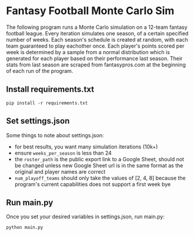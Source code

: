 # Fantasy Football Monte Carlo Sim

The following program runs a Monte Carlo simulation on a 12-team fantasy football league. Every iteration simulates one season, of a certain specified number of weeks. Each season's schedule is created at random, with each team guaranteed to play eachother once. Each player's points scored per week is determined by a sample from a normal distribution which is generated for each player based on their performance last season. Their stats from last season are scraped from fantasypros.com at the beginning of each run of the program.

## Install requirements.txt

```
pip install -r requirements.txt
```

## Set settings.json

Some things to note about settings.json:
- for best results, you want many simulation iterations (10k+)
- ensure ```weeks_per_season``` is less than 24
- the ```roster_path``` is the public export link to a Google Sheet, should not be changed unless new Google Sheet url is in the same format as the original and player names are correct
- ```num_playoff_teams``` should only take the values of [2, 4, 8] because the program's current capabilities does not support a first week bye

## Run main.py

Once you set your desired variables in settings.json, run main.py:

```python
python main.py
```
